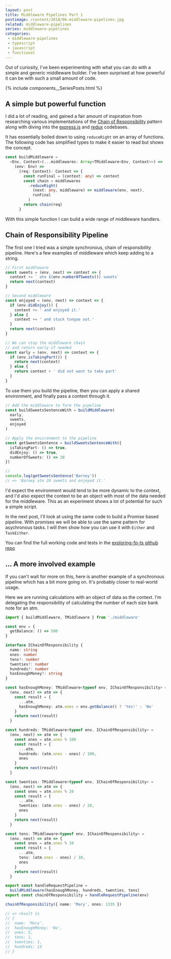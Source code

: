 ```yaml
---
layout: post
title: Middleware Pipelines Part 1
postimage: /content/2018/06-middleware-pipelines.jpg
related: middleware-pipelines
series: middleware-pipelines
categories:
 - middleware-pipelines
 - typescript
 - javascript
 - functional
---
```


Out of curiosity, I've been experimenting with what you can do with a simple and generic middleware builder. I've been surprised at how powerful it can be with such a small amount of code.

{% include components__SeriesPosts.html %}

## A simple but powerful function

I did a lot of reading, and gained a fair amount of inspiration from researching various implementations of the [Chain of Responsibility](https://sourcemaking.com/design_patterns/chain_of_responsibility) pattern along with diving into the [express.js](https://github.com/expressjs) and [redux](https://github.com/reduxjs) codebases.

It has essentially boiled down to using `reduceRight` on an array of functions. The following code has simplified types to make it easier to read but shows the concept.

```typescript
const buildMiddleware =
  <Env, Context>(...middlewares: Array<TMiddleware<Env, Context>>) =>
    (env: Env) =>
      (req: Context): Context => {
        const runFinal = (context: any) => context
        const chain = middlewares
          .reduceRight(
            (next: any, middleware) => middleware(env, next),
            runFinal
          )
        return chain(req)
      }
```

With this simple function I can build a wide range of middleware handlers.

## Chain of Responsibility Pipeline

The first one I tried was a simple synchronous, chain of responsibility pipeline. Here's a few examples of middleware which keep adding to a string.

```typescript
// First middleware
const sweets = (env, next) => context => {
  context += ` ate ${env.numberOfSweets()} sweets`
  return next(context)
}

// Second middleware
const enjoyed = (env, next) => context => {
  if (env.didEnjoy()) {
    context += ' and enjoyed it.'
  } else {
    context += ' and stuck tongue out.'
  }
  return next(context)
}

// We can stop the middleware chain
// and return early if needed
const early = (env, next) => context => {
  if (env.isTakingPart()) {
    return next(context)
  } else {
    return context + ' did not want to take part'
  }
}
```

To use them you build the pipeline, then you can apply a shared environment, and finally pass a context through it.

```typescript
// Add the middleware to form the pipeline
const buildSweetsSentenceWith = buildMiddleware(
  early,
  sweets,
  enjoyed
)

// Apply the environment to the pipeline
const getSweetsSentence = buildSweetsSentenceWith({
  isTakingPart: () => true,
  didEnjoy: () => true,
  numberOfSweets: () => 20
})

//
console.log(getSweetsSentence('Barney'))
// => 'Barney ate 20 sweets and enjoyed it.'
```

I'd expect the environment would tend to be more dynamic to the context, and I'd also expect the context to be an object with most of the data needed for the middleware. This as an experiment shows a lot of potential for such a simple script.

In the next post, I'll look at using the same code to build a Promise based pipeline. With promises we will be able to use the same pattern for asychronous tasks. I will then show how you can use it with `Either` and `TaskEither`.

You can find the full working code and tests in the [exploring-fp-ts github repo](https://github.com/davetayls/exploring-fp-ts-series/tree/master/src/middleware)

## ... A more involved example

If you can't wait for more on this, here is another example of a synchronous pipeline which has a bit more going on. It's probably closer to real-world usage.

Here we are running calculations with an object of data as the context. I'm delegating the responsibility of calculating the number of each size bank note for an atm.

```typescript
import { buildMiddleware, TMiddleware } from './middleware'

const env = {
  getBalance: () => 500
}

interface IChainOfResponsibility {
  name: string
  ones: number
  tens?: number
  twenties?: number
  hundreds?: number
  hasEnoughMoney?: string
}

const hasEnoughMoney: TMiddleware<typeof env, IChainOfResponsibility> =
  (env, next) => atm => {
    const result = {
      ...atm,
      hasEnoughMoney: atm.ones < env.getBalance() ? 'Yes!' : 'No'
    }
    return next(result)
  }

const hundreds: TMiddleware<typeof env, IChainOfResponsibility> =
  (env, next) => atm => {
    const ones = atm.ones % 100
    const result = {
      ...atm,
      hundreds: (atm.ones - ones) / 100,
      ones
    }
    return next(result)
  }

const twenties: TMiddleware<typeof env, IChainOfResponsibility> =
  (env, next) => atm => {
    const ones = atm.ones % 20
    const result = {
      ...atm,
      twenties: (atm.ones - ones) / 20,
      ones
    }
    return next(result)
  }

const tens: TMiddleware<typeof env, IChainOfResponsibility> =
  (env, next) => atm => {
    const ones = atm.ones % 10
    const result = {
      ...atm,
      tens: (atm.ones - ones) / 10,
      ones
    }
    return next(result)
  }

export const handleRequestPipeline =
  buildMiddleware(hasEnoughMoney, hundreds, twenties, tens)
export const chainOfResponsibility = handleRequestPipeline(env)

chainOfResponsibility({ name: 'Mary', ones: 1335 })

// => result is
// {
//  name: 'Mary',
//  hasEnoughMoney: 'No',
//  ones: 5,
//  tens: 1,
//  twenties: 1,
//  hundreds: 13
// }
```
